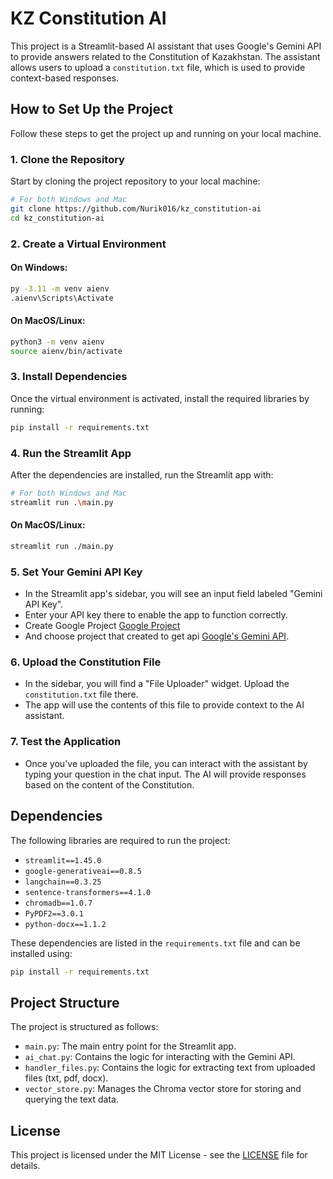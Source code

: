 
# KZ Constitution AI

This project is a Streamlit-based AI assistant that uses Google's Gemini API to provide answers related to the Constitution of Kazakhstan. The assistant allows users to upload a `constitution.txt` file, which is used to provide context-based responses.

## How to Set Up the Project

Follow these steps to get the project up and running on your local machine.

### 1. Clone the Repository
Start by cloning the project repository to your local machine:

```bash
# For both Windows and Mac
git clone https://github.com/Nurik016/kz_constitution-ai
cd kz_constitution-ai
```

### 2. Create a Virtual Environment

#### On Windows:
```bash
py -3.11 -m venv aienv
.aienv\Scripts\Activate
```

#### On MacOS/Linux:
```bash
python3 -m venv aienv
source aienv/bin/activate
```

### 3. Install Dependencies
Once the virtual environment is activated, install the required libraries by running:

```bash
pip install -r requirements.txt
```

### 4. Run the Streamlit App
After the dependencies are installed, run the Streamlit app with:

```bash
# For both Windows and Mac
streamlit run .\main.py
```

#### On MacOS/Linux:
```bash
streamlit run ./main.py
```

### 5. Set Your Gemini API Key
- In the Streamlit app's sidebar, you will see an input field labeled "Gemini API Key". 
- Enter your API key there to enable the app to function correctly. 
- Create Google Project [Google Project](https://console.cloud.google.com/cloud-resource-manager?walkthrough_id=resource-manager--create-project&start_index=1#step_index=1)
- And choose project that created to get api [Google's Gemini API](https://aistudio.google.com/app/apikey?hl=ru&_gl=1*6t8ixf*_ga*NzAzODA2NjI4LjE3NDU5NDcxNTA.*_ga_P1DBVKWT6V*czE3NDYyNjQzMzAkbzgkZzEkdDE3NDYyNjQ0OTYkajMwJGwwJGgxNTQxNDAxOTEy).

### 6. Upload the Constitution File
- In the sidebar, you will find a "File Uploader" widget. Upload the `constitution.txt` file there. 
- The app will use the contents of this file to provide context to the AI assistant.

### 7. Test the Application
- Once you've uploaded the file, you can interact with the assistant by typing your question in the chat input. The AI will provide responses based on the content of the Constitution.

## Dependencies
The following libraries are required to run the project:

- `streamlit==1.45.0`
- `google-generativeai==0.8.5`
- `langchain==0.3.25`
- `sentence-transformers==4.1.0`
- `chromadb==1.0.7`
- `PyPDF2==3.0.1`
- `python-docx==1.1.2`

These dependencies are listed in the `requirements.txt` file and can be installed using:

```bash
pip install -r requirements.txt
```

## Project Structure

The project is structured as follows:

- `main.py`: The main entry point for the Streamlit app.
- `ai_chat.py`: Contains the logic for interacting with the Gemini API.
- `handler_files.py`: Contains the logic for extracting text from uploaded files (txt, pdf, docx).
- `vector_store.py`: Manages the Chroma vector store for storing and querying the text data.

## License
This project is licensed under the MIT License - see the [LICENSE](LICENSE) file for details.
